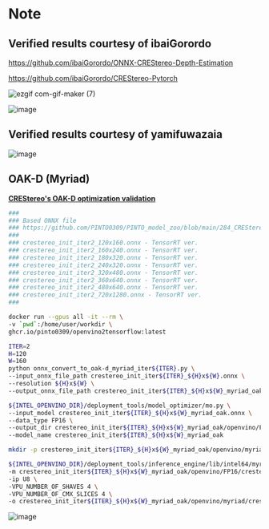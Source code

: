 # Note

## Verified results courtesy of ibaiGorordo

  https://github.com/ibaiGorordo/ONNX-CREStereo-Depth-Estimation

  https://github.com/ibaiGorordo/CREStereo-Pytorch

  ![ezgif com-gif-maker (7)](https://user-images.githubusercontent.com/33194443/162555069-449570d2-7476-4d10-ac3b-c50876a63782.gif)

  ![image](https://user-images.githubusercontent.com/33194443/162574481-7d4e9098-0c84-4b7f-9b45-62e312a2c7b6.png)

## Verified results courtesy of yamifuwazaia

  ![image](https://user-images.githubusercontent.com/33194443/162623239-88f1c562-eca6-47d1-aa04-e67d5fbbbafa.png)

## OAK-D (Myriad)

  **[CREStereo's OAK-D optimization validation](https://zenn.dev/pinto0309/scraps/475e4f2a641d22)**
  ```bash
  ###
  ### Based ONNX file
  ### https://github.com/PINTO0309/PINTO_model_zoo/blob/main/284_CREStereo/download_iter02_tensorrt.sh
  ###
  ### crestereo_init_iter2_120x160.onnx - TensorRT ver.
  ### crestereo_init_iter2_160x240.onnx - TensorRT ver.
  ### crestereo_init_iter2_180x320.onnx - TensorRT ver.
  ### crestereo_init_iter2_240x320.onnx - TensorRT ver.
  ### crestereo_init_iter2_320x480.onnx - TensorRT ver.
  ### crestereo_init_iter2_360x640.onnx - TensorRT ver.
  ### crestereo_init_iter2_480x640.onnx - TensorRT ver.
  ### crestereo_init_iter2_720x1280.onnx - TensorRT ver.
  ###

  docker run --gpus all -it --rm \
  -v `pwd`:/home/user/workdir \
  ghcr.io/pinto0309/openvino2tensorflow:latest

  ITER=2
  H=120
  W=160
  python onnx_convert_to_oak-d_myriad_iter${ITER}.py \
  --input_onnx_file_path crestereo_init_iter${ITER}_${H}x${W}.onnx \
  --resolution ${H}x${W} \
  --output_onnx_file_path crestereo_init_iter${ITER}_${H}x${W}_myriad_oak.onnx

  ${INTEL_OPENVINO_DIR}/deployment_tools/model_optimizer/mo.py \
  --input_model crestereo_init_iter${ITER}_${H}x${W}_myriad_oak.onnx \
  --data_type FP16 \
  --output_dir crestereo_init_iter${ITER}_${H}x${W}_myriad_oak/openvino/FP16 \
  --model_name crestereo_init_iter${ITER}_${H}x${W}_myriad_oak

  mkdir -p crestereo_init_iter${ITER}_${H}x${W}_myriad_oak/openvino/myriad

  ${INTEL_OPENVINO_DIR}/deployment_tools/inference_engine/lib/intel64/myriad_compile \
  -m crestereo_init_iter${ITER}_${H}x${W}_myriad_oak/openvino/FP16/crestereo_init_iter${ITER}_${H}x${W}_myriad_oak.xml \
  -ip U8 \
  -VPU_NUMBER_OF_SHAVES 4 \
  -VPU_NUMBER_OF_CMX_SLICES 4 \
  -o crestereo_init_iter${ITER}_${H}x${W}_myriad_oak/openvino/myriad/crestereo_init_iter${ITER}_${H}x${W}_myriad_oak.blob
  ```
  ![image](https://user-images.githubusercontent.com/33194443/164913113-5053fb8a-0b48-4a11-85bf-b19123cb6f76.png)
